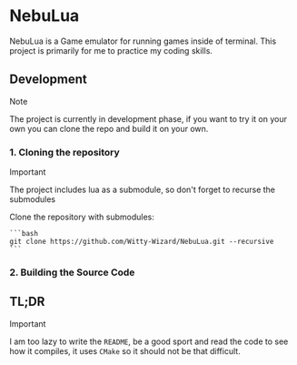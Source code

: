# NebuLua

NebuLua is a Game emulator for running games inside of terminal. This project is primarily for me to practice my coding skills.

## Development

> [!Note]
> The project is currently in development phase, if you want to try it on your own you can clone the repo and build it on your own.

### 1. Cloning the repository

> [!IMPORTANT]
> The project includes lua as a submodule, so don't forget to recurse the submodules

Clone the repository with submodules:

    ```bash
    git clone https://github.com/Witty-Wizard/NebuLua.git --recursive
    ```

### 2. Building the Source Code

## TL;DR

> [!IMPORTANT]
> I am too lazy to write the `README`, be a good sport and read the code to see how it compiles, it uses `CMake` so it should not be that difficult.
